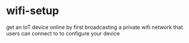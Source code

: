 # wifi-setup
get an IoT device online by first broadcasting a private wifi network that users can connect to to configure your device

